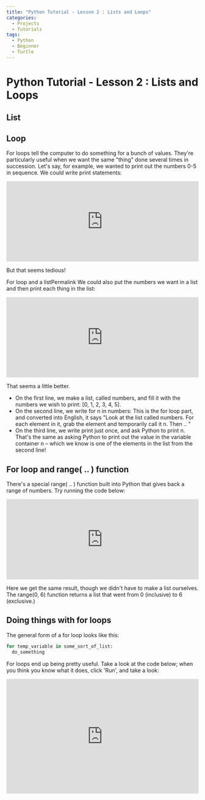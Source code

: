 ```yaml
---
title: "Python Tutorial - Lesson 2 : Lists and Loops"
categories:
  - Projects
  - Tutorials
tags:
  - Python
  - Beginner
  - Turtle
---
```


# Python Tutorial - Lesson 2 : Lists and Loops

## List

## Loop

For loops tell the computer to do something for a bunch of values. They're particularly useful when we want the same "thing" done several times in succession.
Let's say, for example, we wanted to print out the numbers 0-5 in sequence. We could write print statements:

<iframe src="https://trinket.io/embed/python/8eede7897b" width="100%" height="210" frameborder="0" marginwidth="0" marginheight="0" allowfullscreen></iframe>

But that seems tedious!

For loop and a listPermalink
We could also put the numbers we want in a list and then print each thing in the list:
<iframe src="https://trinket.io/embed/python/1dc272e36d" width="100%" height="210" frameborder="0" marginwidth="0" marginheight="0" allowfullscreen></iframe>

That seems a little better.

* On the first line, we make a list, called numbers, and fill it with the numbers we wish to print: [0, 1, 2, 3, 4, 5].
* On the second line, we write for n in numbers: This is the for loop part, and converted into English, it says "Look at the list called numbers. For each element in it, grab the element and temporarily call it n. Then .. "
* On the third line, we write print just once, and ask Python to print n. That's the same as asking Python to print out the value in the variable container n – which we know is one of the elements in the list from the second line!

## For loop and range( .. ) function
There's a special range( .. ) function built into Python that gives back a range of numbers. Try running the code below:

<iframe src="https://trinket.io/embed/python/3cbdc1f6f3" width="100%" height="210" frameborder="0" marginwidth="0" marginheight="0" allowfullscreen></iframe>

Here we get the same result, though we didn't have to make a list ourselves. The range(0, 6) function returns a list that went from 0 (inclusive) to 6 (exclusive.)

## Doing things with for loops

The general form of a for loop looks like this:

```python
for temp_variable in some_sort_of_list:
  do_something
```

For loops end up being pretty useful. Take a look at the code below; when you think you know what it does, click 'Run', and take a look:

<iframe src="https://trinket.io/embed/python/7c3769aaed" width="100%" height="300" frameborder="0" marginwidth="0" marginheight="0" allowfullscreen></iframe>
